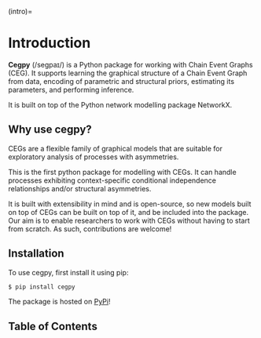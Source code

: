 (intro)=

# Introduction

**Cegpy** (/segpaɪ/) is a Python package for working with Chain Event Graphs (CEG). It supports learning the graphical structure of a Chain Event Graph from data, encoding of parametric and structural priors, estimating its parameters, and performing inference.

It is built on top of the Python network modelling package NetworkX.

## Why use cegpy?

CEGs are a flexible family of graphical models that are suitable for exploratory analysis of processes with asymmetries.

This is the first python package for modelling with CEGs. It can handle processes exhibiting context-specific conditional independence relationships and/or structural asymmetries.

It is built with extensibility in mind and is open-source, so new models built on top of CEGs can be built on top of it, and be included into the package. Our aim is to enable researchers to work with CEGs without having to start from scratch. As such, contributions are welcome!

## Installation

To use cegpy, first install it using pip:

```bash
$ pip install cegpy
```

The package is hosted on [PyPi](https://pypi.org/project/cegpy/ "cegpy")!

## Table of Contents

```{tableofcontents}

```

[github]: https://github.com/g-walley/cegpy
